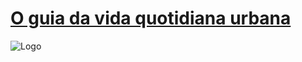 # [O guia da vida quotidiana urbana](https://demanda.pt/)

![Logo](https://github.com/RuiVarela/demanda.pt/raw/master/demanda.pt/static/img/logo_original_vintage.jpg)

